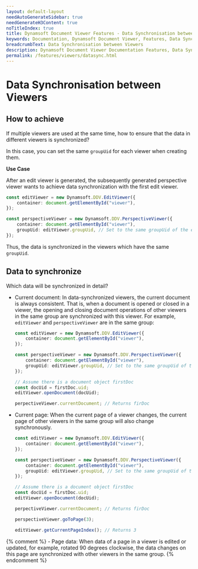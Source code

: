 ```yaml
---
layout: default-layout
needAutoGenerateSidebar: true
needGenerateH3Content: true
noTitleIndex: true
title: Dynamsoft Document Viewer Features - Data Synchronisation between Viewers
keywords: Documentation, Dynamsoft Document Viewer, Features, Data Synchronisation between Viewers
breadcrumbText: Data Synchronisation between Viewers
description: Dynamsoft Document Viewer Documentation Features, Data Synchronisation between Viewers
permalink: /features/viewers/datasync.html
---
```


# Data Synchronisation between Viewers

## How to achieve

If multiple viewers are used at the same time, how to ensure that the data in different viewers is synchronized? 

In this case, you can set the same `groupUid` for each viewer when creating them. 

**Use Case**

After an edit viewer is generated, the subsequently generated perspective viewer wants to achieve data synchronization with the first edit viewer.

```typescript
const editViewer = new Dynamsoft.DDV.EditViewer({
    container: document.getElementById("viewer"),
});

const perspectiveViewer = new Dynamsoft.DDV.PerspectiveViewer({
    container: document.getElementById("viewer"),
    groupUid: editViewer.groupUid, // Set to the same groupUid of the edit viewer
});
```

Thus, the data is synchronized in the viewers which have the same `groupUid`.

## Data to synchronize

Which data will be synchronized in detail?

- Current document: In data-synchronized viewers, the current document is always consistent. That is, when a document is opened or closed in a viewer, the opening and closing document operations of other viewers in the same group are synchronized with this viewer. For example, `editViewer` and `perspectiveViewer` are in the same group:

    ```typescript
    const editViewer = new Dynamsoft.DDV.EditViewer({
        container: document.getElementById("viewer"),
    });

    const perspectiveViewer = new Dynamsoft.DDV.PerspectiveViewer({
        container: document.getElementById("viewer"),
        groupUid: editViewer.groupUid, // Set to the same groupUid of the edit viewer
    });

    // Assume there is a document object firstDoc
    const docUid = firstDoc.uid;
    editViewer.openDocument(docUid);

    perpectiveViewer.currentDocument; // Returns firDoc
    ```

- Current page: When the current page of a viewer changes, the current page of other viewers in the same group will also change synchronously.

    ```typescript
    const editViewer = new Dynamsoft.DDV.EditViewer({
        container: document.getElementById("viewer"),
    });

    const perspectiveViewer = new Dynamsoft.DDV.PerspectiveViewer({
        container: document.getElementById("viewer"),
        groupUid: editViewer.groupUid, // Set to the same groupUid of the edit viewer
    });

    // Assume there is a document object firstDoc
    const docUid = firstDoc.uid;
    editViewer.openDocument(docUid);

    perpectiveViewer.currentDocument; // Returns firDoc

    perspectiveViewer.goToPage(3);

    editViewer.getCurrentPageIndex(); // Returns 3
    ```

{% comment %} - Page data: When data of a page in a viewer is edited or updated, for example, rotated 90 degrees clockwise, the data changes on this page are synchronized with other viewers in the same group. {% endcomment %}